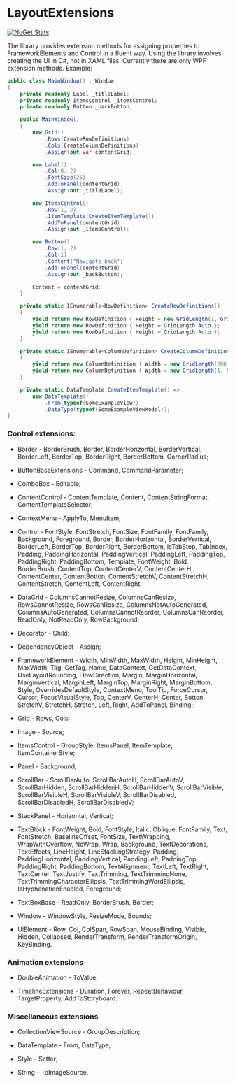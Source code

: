 # LayoutExtensions

[![NuGet Stats](https://img.shields.io/nuget/v/LayoutExtensions.WPF.svg)](https://www.nuget.org/packages/LayoutExtensions.WPF/)

The library provides extension methods for assigning properties to FrameworkElements and Control in a fluent way. Using the library involves creating the UI in C#, not in XAML files. Currently there are only WPF extension methods.
Example:
```cs    
public class MainWindow() : Window
{
	private readonly Label _titleLabel;
	private readonly ItemsControl _itemsControl;
	private readonly Button _backButton;

	public MainWindow()
	{
		new Grid()
		    .Rows(CreateRowDefinitions)
		    .Cols(CreateColumnDefinitions)
		    .Assign(out var contentGrid);

		new Label()
		    .Col(0, 2)
		    .FontSize(25)
		    .AddToPanel(contentGrid)
		    .Assign(out _titleLabel);

		new ItemsControl()
		    .Row(1, 2)
		    .ItemTemplate(CreateItemTemplate())
		    .AddToPanel(contentGrid)
		    .Assign(out _itemsControl);

		new Button()
		    .Row(1, 2)
		    .Col(1)
		    .Content("Navigate back")
		    .AddToPanel(contentGrid)
		    .Assign(out _backButton);

		Content = contentGrid;
	}

	private static IEnumerable<RowDefinition> CreateRowDefinitions()
	{
		yield return new RowDefinition { Height = new GridLength(1, GridUnitType.Star) };
		yield return new RowDefinition { Height = GridLength.Auto };
		yield return new RowDefinition { Height = GridLength.Auto };
	}

	private static IEnumerable<ColumnDefinition> CreateColumnDefinitions()
	{
		yield return new ColumnDefinition { Width = new GridLength(200, GridUnitType.Pixel) };
		yield return new ColumnDefinition { Width = new GridLength(1, GridUnitType.Star) };
	}

	private static DataTemplate CreateItemTemplate() =>
		new DataTemplate()
		    .From(typeof(SomeExampleView))
		    .DataType(typeof(SomeExampleViewModel));
}
```

### Control extensions:
 - Border - BorderBrush, Border, BorderHorizontal, BorderVertical, BorderLeft, BorderTop, BorderRight, BorderBottom, CornerRadius;

 - ButtonBaseExtensions - Command, CommandParameter;

 - ComboBox - Editable;
 
 - ContentControl - ContentTemplate, Content, ContentStringFormat, ContentTemplateSelector;

 - ContextMenu - ApplyTo, MenuItem;
 
 - Control - FontStyle, FontStretch, FontSize, FontFamily, FontFamily, Background, Foreground, Border, BorderHorizontal, BorderVertical, BorderLeft, BorderTop, BorderRight, BorderBottom, IsTabStop, TabIndex, Padding, PaddingHorizontal, PaddingVertical, PaddingLeft, PaddingTop, PaddingRight, PaddingBottom, Template, FontWeight, Bold, BorderBrush, ContentTop, ContentCenterV, ContentCenterH, ContentCenter, ContentBotton, ContentStretchV, ContentStretchH, ContentStretch, ContentLeft, ContentRight;

 - DataGrid - ColumnsCannotResize, ColumnsCanResize, RowsCannotResize, RowsCanResize, ColumnsNotAutoGenerated, ColumnsAutoGenerated, ColumnsCannotReorder, ColumnsCanReorder, ReadOnly, NotReadOnly, RowBackground;
  
 - Decorator - Child;

 - DependencyObject - Assign;

 - FrameworkElement - Width, MinWidth, MaxWidth, Height, MinHeight, MaxWidth, Tag, GetTag, Name, DataContext, GetDataContext, UseLayoutRounding, FlowDirection, Margin, MarginHorizontal, MarginVertical, MarginLeft, MarginTop, MarginRight, MarginBottom, Style, OverridesDefaultStyle, ContextMenu, ToolTip, ForceCursor, Cursor, FocusVisualStyle, Top, CenterV, CenterH, Center, Botton, StretchV, StretchH, Stretch, Left, Right, AddToPanel, Binding;

 - Grid - Rows, Cols;
 
 - Image - Source;

 - ItemsControl - GroupStyle, ItemsPanel, ItemTemplate, ItemContainerStyle;

 - Panel - Background;

 - ScrollBar - ScrollBarAuto, ScrollBarAutoH, ScrollBarAutoV, ScrollBarHidden, ScrollBarHiddenH, ScrollBarHiddenV, ScrollBarVisible, ScrollBarVisibleH, ScrollBarVisibleV, ScrollBarDisabled, ScrollBarDisabledH, ScrollBarDisabledV;
 
 - StackPanel - Horizontal, Vertical;

 - TextBlock - FontWeight, Bold, FontStyle, Italic, Oblique, FontFamily, Text, FontStretch, BaselineOffset, FontSize, TextWrapping, WrapWithOverflow, NoWrap, Wrap, Background, TextDecorations, TextEffects, LineHeight, LineStackingStrategy, Padding, PaddingHorizontal, PaddingVertical, PaddingLeft, PaddingTop, PaddingRight, PaddingBottom, TextAlignment, TextLeft, TextRight, TextCenter, TextJustify, TextTrimming, TextTrimmingNone, TextTrimmingCharacterEllipsis, TextTrimmingWordEllipsis, IsHyphenationEnabled, Foreground;
 
 - TextBoxBase - ReadOnly, BorderBrush, Border;

 - Window - WindowStyle, ResizeMode, Bounds;

 - UiElement - Row, Col, ColSpan, RowSpan, MouseBinding, Visible, Hidden, Collapsed, RenderTransform, RenderTransformOrigin, KeyBinding.
 
 ### Animation extensions
 - DoubleAnimation - ToValue;

 - TimelineExtensions - Duration, Forever, RepeatBehaviour, TargetProperty, AddToStoryboard.

### Miscellaneous extensions
 - CollectionViewSource - GroupDescription;
 
 - DataTemplate - From, DataType;
 
 - Style - Setter;

 - String - ToImageSource.
